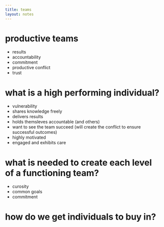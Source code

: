 ```yaml
---
title: teams
layout: notes
---
```


# productive teams
- results
- accountability
- commitment
- productive conflict
- trust

# what is a high performing individual?
- vulnerability
- shares knowledge freely
- delivers results
- holds themsleves accountable (and others)
- want to see the team succeed (will create the conflict to ensure successful outcomes)
- highly motivated
- engaged and exhibits care

# what is needed to create each level of a functioning team?
- curosity
- common goals
- commitment

# how do we get individuals to buy in?
